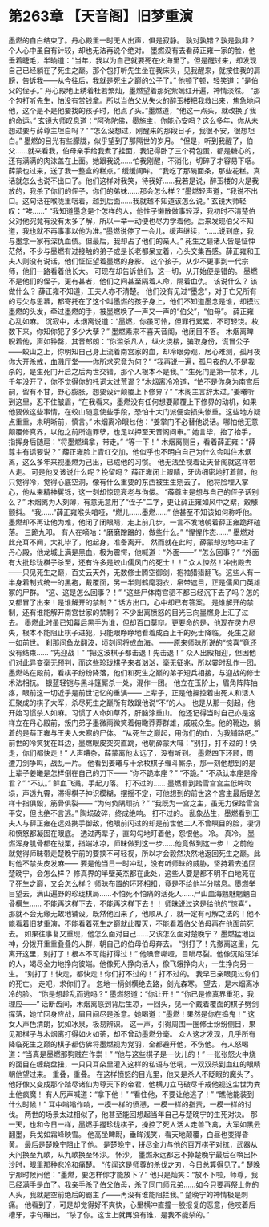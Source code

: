 # 第263章 【天音阁】旧梦重演
墨燃的自白结束了。丹心殿里一时无人出声，俱是寂静。
孰对孰错？孰是孰非？
个人心中虽自有计较，却也无法再说个绝对。
墨燃没有去看薛正雍一家的脸，他垂着睫毛，半晌道：“当年，我以为自己就要死在火海里了。但是醒过来，却发现自己已经躺在了死生之巅。那个包打听先生坐在我床头，见我醒来，就按住我的肩膀，告诉我——从今往后，我就是死生之巅的公子了。”
他顿了顿，轻笑道：“是伯父的侄子。”
丹心殿地上绣着杜若繁灿，墨燃望着那姹紫嫣红开遍，神情淡然。
“那个包打听先生，怕没有赏钱拿。所以当伯父从失火的醉玉楼把我救出来，焦急地问他，这个是不是他要找的孩子时，他点了头。”墨燃道，“他这一点头，就改换了我的命运。”
玄镜大师叹息道：“阿弥陀佛，墨施主，你能心安吗？这么多年，你从未想过要与薛尊主坦白吗？”
“怎么没想过，刚醒来的那段日子，我很不安，很想坦白。”
墨燃的目光有些朦胧，似乎望到了那隔世的岁月。
“但是，听到我醒了，伯父……就来看我，伯母亲手给我煮了挂面，我记得卧了三个荷包蛋，都是糖心的，还有满满的肉沫盖在上面。她跟我说……怕我刚醒，不消化，切碎了才容易下咽。薛蒙也过来，送了我一整盒的糕点。”
缓缓阖眸。
“我吃了那碗面条，那些花糕。真话就怎么也说不出口了。他们这样对我笑，待我好……我若是说，醉玉楼的火是我放的，我杀了你们的侄子，你们的弟妹……那会怎么样？”墨燃轻声道，“我说不出口。这句话在喉咙里咽着，越到后面……我就越不知道该怎么说。”
玄镜大师轻叹：“唉……”
“我知道墨念是个怎样的人，他性子懒散做事轻浮，我初时不清楚伯父对他究竟有没有太多了解，所以一举一动便也尽力学着他。后来发现伯父不知道，我也就不再事事以他为准。”墨燃说停了一会儿，缓声继续，“……说到底，我与墨念一家有深仇血债。但最后，我却占了他们的亲人。”
死生之巅诸人皆是怔忡茫然，不少与墨燃有过接触的弟子或是长老都呆立着，心头交集百感。薛正雍和王夫人则没有说话，他们怔怔望着墨燃的身影。
这个孩子，从少不更事到一代宗师，他们一路看着他长大。
可现在却告诉他们，这一切，从开始便是错的。
墨燃不是他们的侄子，更有甚者，他们之间甚至隔着人命，隔着血仇。
该说什么？
该做什么？
薛正雍不知道，王夫人亦不清楚。
他们没有见过“墨念”，对于亡兄所有的亏欠与思慕，都寄托在了这个叫墨燃的孩子身上，他们不知道墨念是谁，却摸过墨燃的头发，牵过墨燃的手，被墨燃唤了一声又一声的“伯父”，“伯母”。
薛正雍心乱如麻。
沉寂中，木烟离说道：“墨燃，你虽可怜，但罪行累累，不可轻饶。枚数下来，你知你犯了多少大孽？”
墨燃素来不喜天音阁，他闭目不答。
木烟离睥睨着他，声如钟罄，其音郎朗：“你滥杀凡人，纵火烧楼，骗取身份，谎冒公子——蛟山之上，你明知自己身上流着南宫家的血，却冷眼旁观，居心难测，孤月夜你大开杀戒，血溅厅堂——你所求究竟为何？”
“我再说一遍，孤月夜的人不是我杀的，是生死门开启之后两世交错，那个人根本不是我。”
“生死门是第一禁术，几千年没开了，你不觉得你的托词太过荒谬？”木烟离冷冷道，“怕不是你身为南宫后嗣，留有不甘，野心膨胀，想要设计颠覆上下修界？”
“木阁主言辞太过。”姜曦听到这里，忍不住皱眉，“在我看来，墨燃没有任何想要颠覆上下修界的动机，如果他要做这些事情，在蛟山随意使些手段，恐怕十大门派便会损失惨重。这些地方疑点重重，未明晰前，慎言。”
木烟离冷眼乜他：“姜掌门不必替他说话。哪怕他无意颠覆修真界，以他之前所造罪孽，也足以押至天音阁问审。”
她言毕，抬了抬手，指挥身后随扈：“将墨燃缉拿，带走。”
“等一下！”
木烟离侧目，看着薛正雍：“薛尊主有话要说？”
薛正雍脸上青红交加，他似乎也不明白自己为什么会叫住木烟离，这么多年来视墨燃为己出，已成他的习惯。
他无法坐视着让天音阁就这样带人走。
可是他又该说什么呢？挽留吗？
薛正雍闭上眼睛，牙齿细密地打着颤，他只觉得冷，觉得心底空洞，像有什么重要的东西被生生剜去了。
他将脸埋入掌心，他从来精神矍铄，这一刻却惊现衰老与佝偻。
“薛尊主是想与自己的侄子话别么？”
木烟离为人刻薄，有意无意用了“侄子”二字，更让薛正雍如风中之絮，觳觫颤抖。
“我……”薛正雍喉头喑哑，“燃儿……墨燃……”
他甚至不知该如何称呼他。
墨燃却不再让他为难，他闭了闭眼睛，走上前几步，一言不发地朝着薛正雍跪拜磕落。
三跪九叩。
有人在嘀咕：“磨磨蹭蹭的，做些什么。”
“惺惺作态……”
墨燃对此充耳不闻，大礼毕了，他起身，准备离开。
然而就在此时，薛蒙却忽地冲进了丹心殿，他龙城上满是黑血，极为震愕，他喊道：“外面——”
“怎么回事？”
“外面有大批珍珑棋子杀至，还有许多是蛟山儒风门的死士！！”
众人悚然！冲出殿去——只见死生之巅，百丈云天外，无数修士腾空御剑，袍袖猎猎翻飞。这些人有一半身着制式统一的黑袍，戴覆面，另一半则鹤麾羽衣，帛带遮目，正是儒风门英雄冢的尸群。
“这、这是怎么回事？！”
“这些尸体南宫驷不都已经沉下去了吗？怎的又都冒了出来！是谁解开的禁制？”
话方出口，心中却已有答案。
是谁解开的禁制，还有谁能解开南宫世家的禁制？
不少出离愤怒的目光已向墨燃身上汇了过去。
墨燃此时虽已知幕后黑手为谁，但却百口莫辩。更要命的是，他现在灵力尽失，根本不能阻止棋子进犯，只能眼睁睁地看着成百上千的死士降临。
死生之巅一如前世。
刹那间鱼龙翻波，顷刻间将成血海。
——原来师昧所说的“惊喜”竟还没有结束……
“先迎战！”
“把这波棋子都击退！先击退！”
众人出殿相迎，但因他们对此异变毫无预判，而这些珍珑棋子来者汹汹，毫无征兆，所以霎时乱作一团。
墨燃站在殿前，看棋子纷纷降落，他们和死生之巅的弟子短兵相接，与迎战的修士术法相抗。
银蓝轻铠与黑斗篷厮杀一处，混作一团。
他立在玉阶上，眉角阵阵抽疼，眼前这一切近乎是前世记忆的重演——
上辈子，正是他操控着由死人和活人汇聚成的棋子大军，杀尽死生之巅所有敢跟他说“不”的人。
也是从那一刻起，他开始习惯杀人如麻。习惯了人命如草芥，肝脑涂重山。
他还记得当时自己亦是这样立在丹心殿前，叛门弟子墨微雨微笑着俯瞰莽莽群雄，戚戚众生。他的靴边，躺着的是薛正雍与王夫人未寒的尸体。
“从死生之巅起，用你们的血，为我铺路吧。”
前世的冷笑犹在耳边，墨燃眼皮突突直跳，他朝薛蒙大喊：“别打，打不过的！快走，你们都快走！”
人声嘈杂，薛蒙离他太远了，没有听到。
墨燃四下环顾，周遭刀剑争鸣，战乱一片。
他看到姜曦与十余枚棋子缠斗厮杀，那一刻他想到的是上辈子姜曦是怎样倒在自己的刀下——
“你不跪本座？”
“不跪。”
“不承认本座是帝君？”
“不认。”
鲜血飞溅，手起刀落。
打不过的……
墨燃看到踏雪宫宫主低眸吹埙，声透九霄，滞得棋子神识模糊，摆摇不定，可他想到的前世这个宫主最后是怎样十指俱毁，筋骨俱裂——
“为何负隅顽抗？”
“我既为一宫之主，虽无力保踏雪宫平安，但也绝不言逃。”
陶埙破碎，终成绝响。
打不过的。
乱象丛生，墨燃看到王夫人与薛正雍在远处携手御敌，他眼前闪过的却是前世他二人不曾瞑目的脸，凄切和愤怒都凝固在眼底。
透过两辈子，直勾勾地盯着他，怨恨他。
冷。
真冷。
墨燃浑身肌骨都在战栗，指端冰凉，师昧做到这一步……他竟做到这一步！
之前他就觉得师昧带走楚晚宁前的要挟不可轻视，所以才会毅然决然地返回死生之巅。此时他不禁头皮发麻——
要是他当日一时冲动，没有听师昧的威胁，坚持着去追回楚晚宁，会怎么样？
修真界的半壁英杰都在此处，这些人要是都不明不白地死在了死生之巅，又会怎么样？
师昧布置的环环相扣，竟是不给他半分喘息。墨燃举目望去，满山遍野的珍珑棋局……不怕死不怕痛的活死人……尸山血海魑魅魍魉白骨横生……
不能再这样下去，不能再这样下去！！
师昧说过这是给他的“惊喜”，那就不会无缘无故地铺设。既然他回来了，他顺从了，就一定有可解之法的！他不能看着旧梦重演，不能看着死生之巅就此覆灭，不能看着伯父伯母再在他面前死去。
如果往事复又重现，他怎么面对自己……又该怎么面对楚晚宁？
墨燃猛地回神，分拨开重重叠叠的人群，朝自己的伯母伯母奔去。
“别打了！先撤离这里，先离开这里，别打了！根本不可能打得过！”
他嗓音嘶哑，目眦尽裂。他像沉陷汪洋的人，竭尽全力地挣向彼端。他像死人挣向活人，像飞蛾挣向火，一生挣向另一生。
“别打了！快走，都快走！你们打不过的！”
打不过的。
我早已亲眼见过你们的死亡。
走吧，求你们了。
忽地一柄剑横绝去路，剑光森寒。
望去，是木烟离冰冷的脸。
“你是想趁乱而逃吗？”
墨燃怒道：“你让开！”
“你已是修真界重犯，我理应——”
话断齿间，木烟离感到背后生凉，一回头，见一个戴着覆面的棋子劈剑挥落，她忙回身应战，眉目间尽是杀意。她喝道：“墨燃！果然是你在捣鬼！”
这女人声色清朗，犹如冰泉，极易辨识。
这一声，引得周围一圈修士纷纷侧目，果见那棋子与木烟离打得如火如荼，却不曾动墨燃分毫。
众人这才发现，几乎所有降临死生之巅的棋子都仿佛将墨燃视为党羽，全都避开他，不伤他。
有人怒喝道：“当真是墨燃那狗贼在作祟！”
“他与这些棋子是一伙儿的！”
一张张怒火中烧的面目在缠绕盘扭，一只只耳朵里灌入这样的私语与低吼，一双双杀到血红的眼睛朝他望过来。
重叠，重叠。
在这样愤怒的目光里，他又是杀人不眨眼的魔头了。他好像又变成那个踏尽诸仙为尊天下的帝君，他横刀立马破尽千戒他视这尘世为粪土他疯魔！
有人厉声喊道：“拿下他！”
“看住他，不要让他逃了！”
“瞧他能装到什么时候！”
耳中嗡嗡作响，一模一样的愤懑，一模一样的指责，一模一样的讨伐。
两世的场景太过相似了，他甚至能回想起当年自己与楚晚宁的生死对决。
那一天，也和今日一样，墨燃手握珍珑棋子，操控了死人活人走兽飞禽，大军如黑云翻墨，兵戈如霜峰映雪。
他高坐睥睨，垂眸浅笑，看天地颠覆，白昼也变得昏黄。
最后是楚晚宁阻止了他。
是楚晚宁，拼尽全力与他的百万棋子对抗，武器从天问换至九歌，从九歌换至怀沙。
怀沙。
墨燃永远都忘不掉楚晚宁最后召唤出怀沙时，眼里那种悲冷和痛楚。
“传闻这是师尊的杀伐之刃，今日总算得见了。”
楚晚宁那时候问他：“墨燃，要怎样你才能放下？”
他只是灿笑：“放不下啦，师尊，我已经满手是血了。我亲手杀了伯父伯母，杀了同门师兄弟……如今只要再祭上你的人头，我就是空前绝后的霸主了——再没有谁能阻拦我。”
楚晚宁的神情极是刺痛。
他看到了，可是却觉得好不爽快，心里横冲直撞一股报复的恶意，他咬着后槽牙，字句碾出。
“杀了你。这世上就再没有谁，是我不能杀的。”
